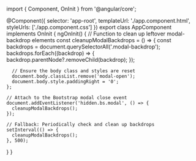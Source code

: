 import { Component, OnInit } from '@angular/core';

@Component({
  selector: 'app-root',
  templateUrl: './app.component.html',
  styleUrls: ['./app.component.css']
})
export class AppComponent implements OnInit {
  ngOnInit() {
    // Function to clean up leftover modal-backdrop elements
    const cleanupModalBackdrops = () => {
      const backdrops = document.querySelectorAll('.modal-backdrop');
      backdrops.forEach((backdrop) => {
        backdrop.parentNode?.removeChild(backdrop);
      });

      // Ensure the body class and styles are reset
      document.body.classList.remove('modal-open');
      document.body.style.paddingRight = '0';
    };

    // Attach to the Bootstrap modal close event
    document.addEventListener('hidden.bs.modal', () => {
      cleanupModalBackdrops();
    });

    // Fallback: Periodically check and clean up backdrops
    setInterval(() => {
      cleanupModalBackdrops();
    }, 500);
  }
}